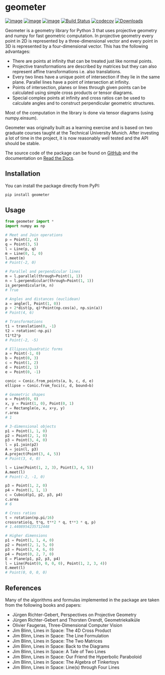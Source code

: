 # geometer

[![image](https://img.shields.io/pypi/v/geometer.svg)](https://pypi.org/project/geometer/)
[![image](https://img.shields.io/pypi/l/geometer.svg)](https://pypi.org/project/geometer/)
[![image](https://img.shields.io/pypi/pyversions/geometer.svg)](https://pypi.org/project/geometer/)
[![Build Status](https://travis-ci.org/jan-mue/geometer.svg?branch=master)](https://travis-ci.org/jan-mue/geometer)
[![codecov](https://codecov.io/github/jan-mue/geometer/coverage.svg?branch=master)](https://codecov.io/github/jan-mue/geometer)
[![Downloads](https://pepy.tech/badge/geometer)](https://pepy.tech/project/geometer)

Geometer is a geometry library for Python 3 that uses projective geometry and numpy for fast geometric computation.
In projective geometry every point in 2D is represented by a three-dimensional vector and every point in 3D
is represented by a four-dimensional vector. This has the following advantages:

- There are points at infinity that can be treated just like normal points.
- Projective transformations are described by matrices but they can also
  represent affine transformations i.e. also translations.
- Every two lines have a unique point of intersection if they lie in the same
  plane. Parallel lines have a point of intersection at infinity.
- Points of intersection, planes or lines through given points can be
  calculated using simple cross products or tensor diagrams.
- Special complex points at infinity and cross ratios can be used to calculate
  angles and to construct perpendicular geometric structures.

Most of the computation in the library is done via tensor diagrams (using numpy.einsum).

Geometer was originally built as a learning exercise and is based on two graduate courses taught at the
Technical University Munich. After investing a lot of time in the project, it is now reasonably well tested
and the API should be stable.

The source code of the package can be found on [GitHub](https://github.com/jan-mue/geometer)
and the documentation on [Read the Docs](https://geometer.readthedocs.io).

## Installation

You can install the package directly from PyPI:
```bash
pip install geometer
```

## Usage

```Python
from geometer import *
import numpy as np

# Meet and Join operations
p = Point(2, 4)
q = Point(3, 5)
l = Line(p, q)
m = Line(0, 1, 0)
l.meet(m)
# Point(-2, 0)

# Parallel and perpendicular lines
m = l.parallel(through=Point(1, 1))
n = l.perpendicular(through=Point(1, 1))
is_perpendicular(m, n)
# True

# Angles and distances (euclidean)
a = angle(l, Point(1, 0))
p + 2*dist(p, q)*Point(np.cos(a), np.sin(a))
# Point(4, 6)

# Transformations
t1 = translation(0, -1)
t2 = rotation(-np.pi)
t1*t2*p
# Point(-2, -5)

# Ellipses/Quadratic forms
a = Point(-1, 0)
b = Point(0, 3)
c = Point(1, 2)
d = Point(2, 1)
e = Point(0, -1)

conic = Conic.from_points(a, b, c, d, e)
ellipse = Conic.from_foci(c, d, bound=b)

# Geometric shapes
o = Point(0, 0)
x, y = Point(1, 0), Point(0, 1)
r = Rectangle(o, x, x+y, y)
r.area
# 1

# 3-dimensional objects
p1 = Point(1, 1, 0)
p2 = Point(2, 1, 0)
p3 = Point(3, 4, 0)
l = p1.join(p2)
A = join(l, p3)
A.project(Point(3, 4, 5))
# Point(3, 4, 0)

l = Line(Point(1, 2, 3), Point(3, 4, 5))
A.meet(l)
# Point(-2, -1, 0)

p3 = Point(1, 2, 0)
p4 = Point(1, 1, 1)
c = Cuboid(p1, p2, p3, p4)
c.area
# 6

# Cross ratios
t = rotation(np.pi/16)
crossratio(q, t*q, t**2 * q, t**3 * q, p)
# 1.4408954235712448

# Higher dimensions
p1 = Point(1, 1, 4, 0)
p2 = Point(2, 1, 5, 0)
p3 = Point(3, 4, 6, 0)
p4 = Point(0, 2, 7, 0)
E = Plane(p1, p2, p3, p4)
l = Line(Point(0, 0, 0, 0), Point(1, 2, 3, 4))
E.meet(l)
# Point(0, 0, 0, 0)

```

## References

Many of the algorithms and formulas implemented in the package are taken from
the following books and papers:

- Jürgen Richter-Gebert, Perspectives on Projective Geometry
- Jürgen Richter-Gebert and Thorsten Orendt, Geometriekalküle
- Olivier Faugeras, Three-Dimensional Computer Vision
- Jim Blinn, Lines in Space: The 4D Cross Product
- Jim Blinn, Lines in Space: The Line Formulation
- Jim Blinn, Lines in Space: The Two Matrices
- Jim Blinn, Lines in Space: Back to the Diagrams
- Jim Blinn, Lines in Space: A Tale of Two Lines
- Jim Blinn, Lines in Space: Our Friend the Hyperbolic Paraboloid
- Jim Blinn, Lines in Space: The Algebra of Tinkertoys
- Jim Blinn, Lines in Space: Line(s) through Four Lines
